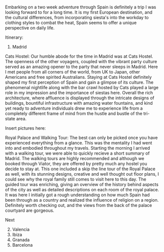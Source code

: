 Embarking on a two week adventure through Spain is definitely a trip I was looking forward to for a long time. It is my first European destination, and the cultural differences, from incorporating siesta's into the workday to clothing styles to combat the heat, Spain seems to offer a unique perspective on daily life.

Itinerary: 
1. Madrid

Cats Hostel: Our humble abode for the time in Madrid was at Cats Hostel. The openness of the other voyagers, coupled with the vibrant party culture served as an amazing opener to the party that never sleeps in Madrid. Here I met people from all corners of the world, from UK to Japan, other Americans and free spirited Australians. Staying at Cats Hostel definitely shaped my first perception of Spain and gain a glimpse of its culture. The phenomenal nightlife along with the bar crawl hosted by Cats played a large role in my impression and the importance of siestas here. Overall the rich architecture, where affluence is displayed through the intricate designs of buildings, bountiful infrastructure with amazing water fountains, and kind yet ready to adventure individuals drew me to experience life from a completely different frame of mind from the hustle and bustle of the tri-state area.

Insert pictures here: 

Royal Palace and Walking Tour: The best can only be picked once you have experienced everything from a glance. This was the mentality I had went into and embodied throughout my travels. Starting the morning I arrived with a walking tour, we were able to quickly recieve a short summary of Madrid. The walking tours are highly recommended and although we booked through Viator, they are offered by pretty much any hostel you decide to stay at. This one included a skip the line tour of the Royal Palace as well, with its stunning designs, creative and well thought out floor plans, I could see why the royal family still comes to visit here to this day. The guided tour was enriching, giving an overview of the history behind aspects of the city as well as detailed descriptions on each room of the royal palace. It was here I initially got a rough understanding on how much Spain had been through as a country and realized the influence of religion on a region. Definitely worth checking out, and the views from the back of the palace courtyard are gorgeous.

Next 

2. Valencia
3. Ibiza
4. Granada
5. Barcelona